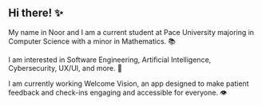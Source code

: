 ## Hi there! ✨ 

My name in Noor and I am a current student at Pace University majoring in Computer Science with a minor in Mathematics. 📚

I am interested in Software Engineering, Artificial Intelligence, Cybersecurity, UX/UI, and more. 🌟

I am currently working Welcome Vision, an app designed to make patient feedback and check-ins engaging and accessible for everyone. 👁️



<!--
**noorulhuda455/noorulhuda455** is a ✨ _special_ ✨ repository because its `README.md` (this file) appears on your GitHub profile.






 
Here are some ideas to get you started:

- 🔭 I’m currently working on ...
- 🌱 I’m currently learning ...
- 👯 I’m looking to collaborate on ...
- 🤔 I’m looking for help with ...
- 💬 Ask me about ...
- 📫 How to reach me: ...
- 😄 Pronouns: ...
- ⚡ Fun fact: ...
-->
